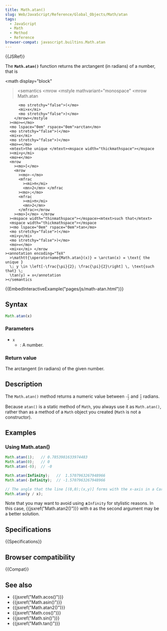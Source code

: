 ```yaml
---
title: Math.atan()
slug: Web/JavaScript/Reference/Global_Objects/Math/atan
tags:
  - JavaScript
  - Math
  - Method
  - Reference
browser-compat: javascript.builtins.Math.atan
---
```

{{JSRef}}

The **`Math.atan()`** function returns the arctangent (in radians) of a number,
that is

<math display="block"

> <semantics <mrow <mstyle mathvariant="monospace" <mrow
> <mo lspace="0em" rspace="thinmathspace">Math.atan</mo>

          <mo stretchy="false">(</mo>
          <mi>x</mi>
          <mo stretchy="false">)</mo>
        </mrow></mstyle
      ><mo>=</mo>
      <mo lspace="0em" rspace="0em">arctan</mo>
      <mo stretchy="false">(</mo>
      <mi>x</mi>
      <mo stretchy="false">)</mo>
      <mo>=</mo>
      <mtext>the unique </mtext><mspace width="thickmathspace"></mspace
      ><mi>y</mi>
      <mo>∊</mo>
      <mrow
        ><mo>[</mo>
        <mrow
          ><mo>-</mo>
          <mfrac
            ><mi>π</mi>
            <mn>2</mn> </mfrac
          ><mo>;</mo>
          <mfrac
            ><mi>π</mi>
            <mn>2</mn>
          </mfrac></mrow
        ><mo>]</mo> </mrow
      ><mspace width="thinmathspace"></mspace><mtext>such that</mtext>
      <mspace width="thickmathspace"></mspace
      ><mo lspace="0em" rspace="0em">tan</mo>
      <mo stretchy="false">(</mo>
      <mi>y</mi>
      <mo stretchy="false">)</mo>
      <mo>=</mo>
      <mi>x</mi> </mrow
    ><annotation encoding="TeX"
      >\mathtt{\operatorname{Math.atan}(x)} = \arctan(x) = \text{ the unique }
      \; y \in \left[-\frac{\pi}{2}; \frac{\pi}{2}\right] \, \text{such that} \;
      \tan(y) = x</annotation
    ></semantics

> </math>

{{EmbedInteractiveExample("pages/js/math-atan.html")}}

## Syntax

```js
Math.atan(x)
```

### Parameters

- `x`
  - : A number.

### Return value

The arctangent (in radians) of the given number.

## Description

The `Math.atan()` method returns a numeric value between <math> <semantics
    ><mrow
      ><mo>-</mo> <mfrac
        ><mi>π</mi> <mn>2</mn> </mfrac></mrow
    ><annotation encoding="TeX">-\frac{\pi}{2}</annotation> </semantics></math>
and <math> <semantics
    ><mfrac
      ><mi>π</mi> <mn>2</mn> </mfrac
    ><annotation encoding="TeX">\frac{\pi}{2}</annotation> </semantics></math>
radians.

Because `atan()` is a static method of `Math`, you always use it as
`Math.atan()`, rather than as a method of a `Math` object you created (`Math` is
not a constructor).

## Examples

### Using Math.atan()

```js
Math.atan(1);   // 0.7853981633974483
Math.atan(0);   // 0
Math.atan(-0);  // -0

Math.atan(Infinity);   //  1.5707963267948966
Math.atan(-Infinity);  // -1.5707963267948966

// The angle that the line [(0,0);(x,y)] forms with the x-axis in a Cartesian coordinate system
Math.atan(y / x);
```

Note that you may want to avoid using **±**`Infinity` for stylistic reasons. In
this case, {{jsxref("Math.atan2()")}} with `0` as the second argument
may be a better solution.

## Specifications

{{Specifications}}

## Browser compatibility

{{Compat}}

## See also

- {{jsxref("Math.acos()")}}
- {{jsxref("Math.asin()")}}
- {{jsxref("Math.atan2()")}}
- {{jsxref("Math.cos()")}}
- {{jsxref("Math.sin()")}}
- {{jsxref("Math.tan()")}}
